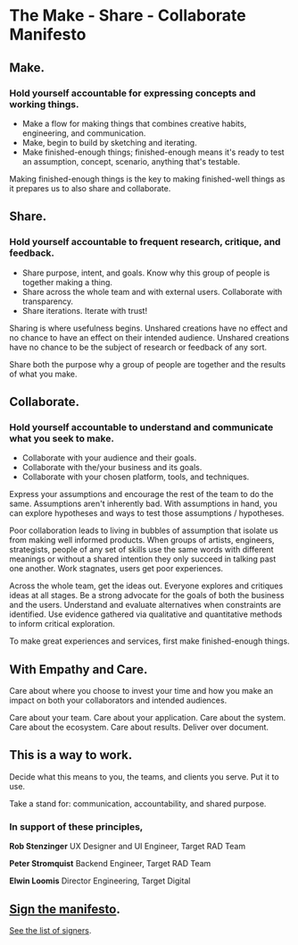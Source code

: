 # The Make - Share - Collaborate Manifesto

## Make.

### Hold yourself accountable for expressing concepts and working things.

*  Make a flow for making things that combines creative habits, engineering, and communication.
*  Make, begin to build by sketching and iterating.
*  Make finished-enough things; finished-enough means it's ready to test an assumption, concept, scenario, anything that's testable.

Making finished-enough things is the key to making finished-well things as it prepares us to also share and collaborate.  


## Share.  

### Hold yourself accountable to frequent research, critique, and feedback.

*  Share purpose, intent, and goals. Know why this group of people is together making a thing.
*  Share across the whole team and with external users. Collaborate with transparency.
*  Share iterations. Iterate with trust!

Sharing is where usefulness begins. Unshared creations have no effect and no chance to have an effect on their intended audience. Unshared creations have no chance to be the subject of research or feedback of any sort.

Share both the purpose why a group of people are together and the results of what you make.


## Collaborate.

### Hold yourself accountable to understand and communicate what you seek to make.

*  Collaborate with your audience and their goals.
*  Collaborate with the/your business and its goals.
*  Collaborate with your chosen platform, tools, and techniques.

Express your assumptions and encourage the rest of the team to do the same. Assumptions aren't inherently bad. With assumptions in hand, you can explore hypotheses and ways to test those assumptions / hypotheses.

Poor collaboration leads to living in bubbles of assumption that isolate us from making well informed products. When groups of artists, engineers, strategists, people of any set of skills use the same words with different meanings or without a shared intention they only succeed in talking past one another. Work stagnates, users get poor experiences.

Across the whole team, get the ideas out. Everyone explores and critiques ideas at all stages. Be a strong advocate for the goals of both the business and the users. Understand and evaluate alternatives when constraints are identified. Use evidence gathered via qualitative and quantitative methods to inform critical exploration.

To make great experiences and services, first make finished-enough things.


## With Empathy and Care.

Care about where you choose to invest your time and how you make an impact on both your collaborators and intended audiences.

Care about your team. Care about your application. Care about the system.  Care about the ecosystem. Care about results. Deliver over document.  


## This is a way to work.

Decide what this means to you, the teams, and clients you serve. Put it to use.

Take a stand for: communication, accountability, and shared purpose.


### In support of these principles,

**Rob Stenzinger**
UX Designer and UI Engineer, Target RAD Team

**Peter Stromquist**
Backend Engineer, Target RAD Team

**Elwin Loomis**
Director Engineering, Target Digital


## [Sign the manifesto](https://docs.google.com/forms/d/1b2nQ8R-HFiIltgpp8RBBLZDOuPi16kMvl0_0qoJiInU/viewform?usp=send_form).

[See the list of signers](https://docs.google.com/spreadsheet/ccc?key=0AowFRQ9BZ50-dF8tNmE3TUxfbzJGV0ItX1E4dF9NdGc&usp=sharing).
